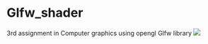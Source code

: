 # Glfw_shader
3rd assignment in Computer graphics using opengl Glfw library 
<a href="https://media.giphy.com/media/7vA00XeopZqkXhanA1/giphy.gif"><img src="https://media.giphy.com/media/7vA00XeopZqkXhanA1/giphy.gif" /></a>

